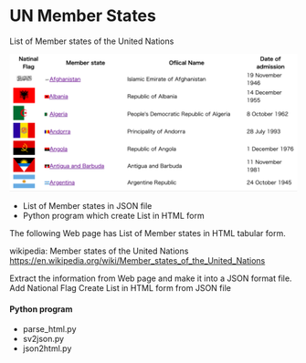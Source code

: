 UN Member States
===============

List of Member states of the United Nations

![un_countries_flag](https://github.com/ohwada/World_Countries/blob/af9a8face8ebb0a96bb79d56d3088a8131b3b284/un_member_states/screenshots/un_countries_flag.png)

- List of Member states in JSON file
- Python program which create List in HTML form

The following Web page has List of Member states in HTML tabular form.

wikipedia: Member states of the United Nations
https://en.wikipedia.org/wiki/Member_states_of_the_United_Nations

Extract the information from Web page
and make it into a JSON format file.
Add National Flag
Create List in HTML form from JSON file

#### Python program
- parse_html.py
- sv2json.py
- json2html.py

